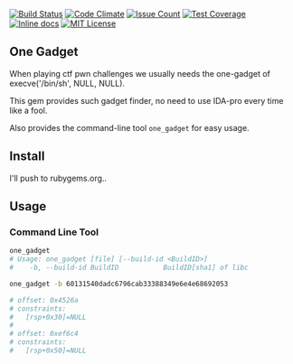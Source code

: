 [![Build Status](https://travis-ci.org/david942j/one_gadget.svg?branch=master)](https://travis-ci.org/david942j/one_gadget)
[![Code Climate](https://codeclimate.com/github/david942j/one_gadget/badges/gpa.svg)](https://codeclimate.com/github/david942j/one_gadget)
[![Issue Count](https://codeclimate.com/github/david942j/one_gadget/badges/issue_count.svg)](https://codeclimate.com/github/david942j/one_gadget)
[![Test Coverage](https://codeclimate.com/github/david942j/one_gadget/badges/coverage.svg)](https://codeclimate.com/github/david942j/one_gadget/coverage)
[![Inline docs](https://inch-ci.org/github/david942j/one_gadget.svg?branch=master)](https://inch-ci.org/github/david942j/one_gadget)
[![MIT License](https://img.shields.io/badge/license-MIT-blue.svg)](http://choosealicense.com/licenses/mit/)

## One Gadget

When playing ctf pwn challenges we usually needs the one-gadget of execve('/bin/sh', NULL, NULL).

This gem provides such gadget finder, no need to use IDA-pro every time like a fool.

Also provides the command-line tool `one_gadget` for easy usage.

## Install

I'll push to rubygems.org..

## Usage

### Command Line Tool

```bash
one_gadget
# Usage: one_gadget [file] [--build-id <BuildID>]
#    -b, --build-id BuildID           BuildID[sha1] of libc

one_gadget -b 60131540dadc6796cab33388349e6e4e68692053

# offset: 0x4526a
# constraints:
#   [rsp+0x30]=NULL
#
# offset: 0xef6c4
# constraints:
#   [rsp+0x50]=NULL
```
